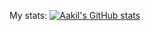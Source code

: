 
My stats:
[![Aakil's GitHub stats](https://github-readme-stats.vercel.app/api?username=AakilAhamed&show_icons=true&border_radius=35&bg_color=000000&icon_color=de18c0&title_color=de18c0&text_color=dbb8db)](https://github.com/AakilAhamed/github-readme-stats)
